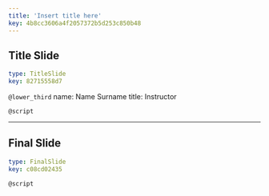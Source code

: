 ```yaml
---
title: 'Insert title here'
key: 4b8cc3606a4f2057372b5d253c850b48
---
```


## Title Slide

```yaml
type: TitleSlide
key: 82715558d7
```

`@lower_third`
name: Name Surname
title: Instructor

`@script`


---

## Final Slide

```yaml
type: FinalSlide
key: c08cd02435
```

`@script`
